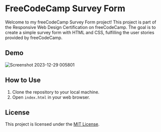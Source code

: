 # FreeCodeCamp Survey Form

Welcome to my freeCodeCamp Survey Form project! This project is part of the Responsive Web Design Certification on freeCodeCamp. The goal is to create a simple survey form with HTML and CSS, fulfilling the user stories provided by freeCodeCamp.

## Demo

![Screenshot 2023-12-29 005801](https://github.com/saqibbedar/freeCodeCamp-Survey-Form/assets/124094939/0c70fd8e-8343-40dd-87c8-8819fa4a25b3)

## How to Use

1. Clone the repository to your local machine.
2. Open `index.html` in your web browser.

## License

This project is licensed under the [MIT License](LICENSE).
